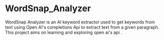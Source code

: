 # WordSnap_Analyzer
WordSnap Analyzer is an AI keyword extractor used to get keywords from text using Open AI's completions Api to extract text from a given paragraph. This project aims on learning and  exploring open ai's api . 
